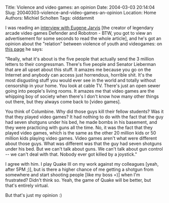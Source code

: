 Title: Violence and video games: an opinion
Date: 2004-03-03 20:14:04
Slug: 20040303-violence-and-video-games-an-opinion
Location: Home
Authors: Michiel Scholten
Tags: olddammit

<p>I was reading an <a href="http://www.salon.com/tech/feature/2004/03/02/eugene_jarvis/index.html
">interview with Eugene Jarvis</a> [the creator of legendary arcade video games Defender and Robotron - BTW, you got to view an advertisement for some seconds to read the whole article], and he's got an opinion about the "relation" between violence of youth and videogames: on <a href="http://www.salon.com/tech/feature/2004/03/02/eugene_jarvis/index2.html">this page</a> he says:</p>
<p>"Really, what it's about is the five people that actually send the 3 million letters to their congressman. There's five people and Senator Lieberman that are all upset about this stuff. It amazes me because you go on the Internet and anybody can access just horrendous, horrible shit. It's the most disgusting stuff you would ever see in the world and totally without censorship in your home. You look at cable TV. There's just an open sewer going into people's living rooms. It amazes me that video games are the whipping boy of society when there's I don't know how many other things out there, but they always come back to [video games].</p>
<p>You think of Columbine. Why did those guys kill their fellow students? Was it that they played video games? It had nothing to do with the fact that the guy had seven shotguns under his bed, he made bombs in his basement, and they were practicing with guns all the time. No, it was the fact that they played video games, which is the same as the other 20 million kids or 50 million kids playing video games. Video games aren't what were different about those guys. What was different was that the guy had seven shotguns under his bed. But we can't talk about guns. We can't talk about gun control -- we can't deal with that. Nobody ever got killed by a joystick."</p>
<p>I agree with him. I play Quake III on my work against my colleagues [yeah, after 5PM ;)], but is there a higher chance of me getting a shotgun from somewhere and start shooting people [like my boss =)] when I'm frustrated? Didn't think so. Yeah, the game of Quake will be better, but that's entirely virtual.</p>
<p>But that's just my opinion :)</p>